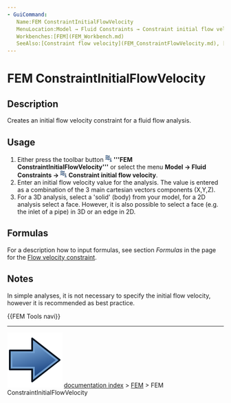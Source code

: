 ```yaml
---
- GuiCommand:
   Name:FEM ConstraintInitialFlowVelocity
   MenuLocation:Model → Fluid Constraints → Constraint initial flow velocity
   Workbenches:[FEM](FEM_Workbench.md)
   SeeAlso:[Constraint flow velocity](FEM_ConstraintFlowVelocity.md), [Constraint initial pressure](FEM_ConstraintInitialPressure.md)
---
```


# FEM ConstraintInitialFlowVelocity

## Description

Creates an initial flow velocity constraint for a fluid flow analysis.

## Usage

1.  Either press the toolbar button **<img src="images/FEM_ConstraintInitialFlowVelocity.svg" width=16px> '''FEM ConstraintInitialFlowVelocity'''** or select the menu **Model → Fluid Constraints → <img src="images/FEM_ConstraintInitialFlowVelocity.svg" width=16px> Constraint initial flow velocity**.
2.  Enter an initial flow velocity value for the analysis. The value is entered as a combination of the 3 main cartesian vectors components (X,Y,Z).
3.  For a 3D analysis, select a \'solid\' (body) from your model, for a 2D analysis select a face. However, it is also possible to select a face (e.g. the inlet of a pipe) in 3D or an edge in 2D.

## Formulas

For a description how to input formulas, see section *Formulas* in the page for the [Flow velocity constraint](FEM_ConstraintFlowVelocity#Formulas.md).

## Notes

In simple analyses, it is not necessary to specify the initial flow velocity, however it is recommended as best practice.




 {{FEM Tools navi}}



---
![](images/Button_right.svg) [documentation index](../README.md) > [FEM](Category_FEM.md) > FEM ConstraintInitialFlowVelocity
